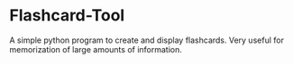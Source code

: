 # Flashcard-Tool
A simple python program to create and display flashcards. Very useful for memorization of large amounts of information.
